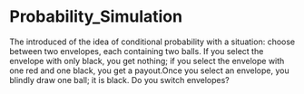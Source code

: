 # Probability_Simulation
The introduced of the idea of conditional probability with a situation: choose between two envelopes, each containing two balls. If you select the envelope with only black, you get nothing; if you select the envelope with one red and one black, you get a payout.Once you select an envelope, you blindly draw one ball; it is black. Do you switch envelopes?
